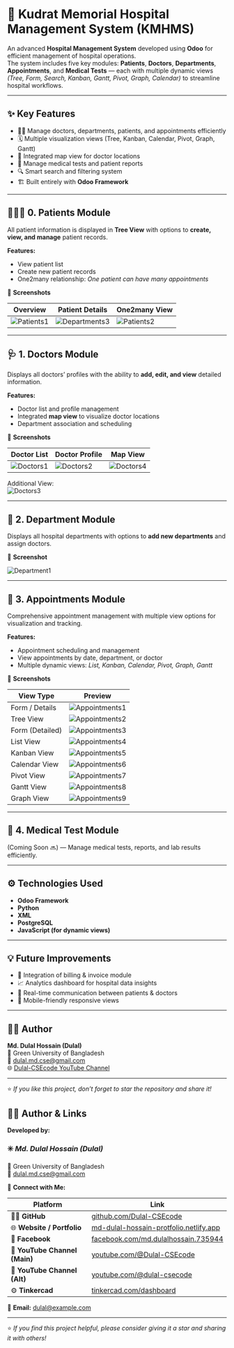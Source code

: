 # 🏥 Kudrat Memorial Hospital Management System (KMHMS)

An advanced **Hospital Management System** developed using **Odoo** for efficient management of hospital operations.  
The system includes five key modules: **Patients**, **Doctors**, **Departments**, **Appointments**, and **Medical Tests** — each with multiple dynamic views *(Tree, Form, Search, Kanban, Gantt, Pivot, Graph, Calendar)* to streamline hospital workflows.

---

## ✨ Key Features

- 👨‍⚕️ Manage doctors, departments, patients, and appointments efficiently  
- 🗓️ Multiple visualization views (Tree, Kanban, Calendar, Pivot, Graph, Gantt)  
- 🧭 Integrated map view for doctor locations  
- 🧪 Manage medical tests and patient reports  
- 🔍 Smart search and filtering system  
- 🏗️ Built entirely with **Odoo Framework**

---

## 🧑‍🤝‍🧑 0. Patients Module

All patient information is displayed in **Tree View** with options to **create, view, and manage** patient records.

**Features:**
- View patient list  
- Create new patient records  
- One2many relationship: *One patient can have many appointments*

📸 **Screenshots**

| Overview | Patient Details | One2many View |
|-----------|----------------|----------------|
| ![Patients1](./picture/1.png) | ![Departments3](./picture/2.png) | ![Patients2](./picture/3.png) |

---

## 🩺 1. Doctors Module

Displays all doctors’ profiles with the ability to **add, edit, and view** detailed information.

**Features:**
- Doctor list and profile management  
- Integrated **map view** to visualize doctor locations  
- Department association and scheduling  

📸 **Screenshots**

| Doctor List | Doctor Profile | Map View |
|--------------|----------------|----------|
| ![Doctors1](./picture/4.png) | ![Doctors2](./picture/5.png) | ![Doctors4](./picture/6.png) |

Additional View:  
![Doctors3](./picture/7.png)

---

## 🏢 2. Department Module

Displays all hospital departments with options to **add new departments** and assign doctors.

📸 **Screenshot**

![Department1](./picture/8.png)

---

## 📅 3. Appointments Module

Comprehensive appointment management with multiple view options for visualization and tracking.

**Features:**
- Appointment scheduling and management  
- View appointments by date, department, or doctor  
- Multiple dynamic views: *List, Kanban, Calendar, Pivot, Graph, Gantt*

📸 **Screenshots**

| View Type | Preview |
|------------|----------|
| Form / Details | ![Appointments1](./picture/9.png) |
| Tree View | ![Appointments2](./picture/10.png) |
| Form (Detailed) | ![Appointments3](./picture/11.png) |
| List View | ![Appointments4](./picture/12.png) |
| Kanban View | ![Appointments5](./picture/13.png) |
| Calendar View | ![Appointments6](./picture/14.png) |
| Pivot View | ![Appointments7](./picture/15.png) |
| Gantt View | ![Appointments8](./picture/16.png) |
| Graph View | ![Appointments9](./picture/17.png) |

---

## 🧬 4. Medical Test Module

(Coming Soon 🔜) — Manage medical tests, reports, and lab results efficiently.

---

## ⚙️ Technologies Used

- **Odoo Framework**
- **Python**
- **XML**
- **PostgreSQL**
- **JavaScript (for dynamic views)**

---

## 💡 Future Improvements

- 🧾 Integration of billing & invoice module  
- 📈 Analytics dashboard for hospital data insights  
- 💬 Real-time communication between patients & doctors  
- 📱 Mobile-friendly responsive views  

---

## 👨‍💻 Author

**Md. Dulal Hossain (Dulal)**  
📍 Green University of Bangladesh  
📧 [dulal.md.cse@gmail.com](mailto:dulal.md.cse@gmail.com)  
🌐 [Dulal-CSEcode YouTube Channel](https://www.youtube.com/@Dulal-CSEcode)

---

⭐ *If you like this project, don’t forget to star the repository and share it!*  




## 👨‍💻 Author & Links

**Developed by:**  
### ✳️ *Md. Dulal Hossain (Dulal)*  
📍 Green University of Bangladesh  
📧 [dulal.md.cse@gmail.com](mailto:dulal.md.cse@gmail.com) 

🔗 **Connect with Me:**  

| Platform | Link |
|-----------|------|
| 🧑‍💻 **GitHub** | [github.com/Dulal-CSEcode](https://github.com/Dulal-CSEcode) |
| 🌐 **Website / Portfolio** | [md-dulal-hossain-protfolio.netlify.app](https://md-dulal-hossain-protfolio.netlify.app) |
| 📘 **Facebook** | [facebook.com/md.dulalhossain.735944](https://facebook.com/md.dulalhossain.735944?mibextid=ZbWKwL) |
| 🎥 **YouTube Channel (Main)** | [youtube.com/@Dulal-CSEcode](https://youtube.com/@Dulal-CSEcode) |
| 🎥 **YouTube Channel (Alt)** | [youtube.com/@dulal-csecode](https://youtube.com/@dulal-csecode?si=ZCehq0D1Ijm0la6N) |
| ⚙️ **Tinkercad** | [tinkercad.com/dashboard](https://www.tinkercad.com/dashboard) |

📧 **Email:** [dulal@example.com](mailto:dulal@example.com)

---

⭐ *If you find this project helpful, please consider giving it a star and sharing it with others!*  

